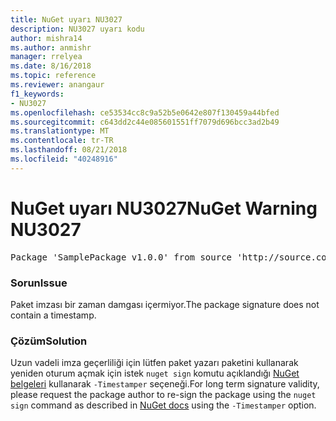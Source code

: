 ```yaml
---
title: NuGet uyarı NU3027
description: NU3027 uyarı kodu
author: mishra14
ms.author: anmishr
manager: rrelyea
ms.date: 8/16/2018
ms.topic: reference
ms.reviewer: anangaur
f1_keywords:
- NU3027
ms.openlocfilehash: ce53534cc8c9a52b5e0642e807f130459a44bfed
ms.sourcegitcommit: c643dd2c44e085601551ff7079d696bcc3ad2b49
ms.translationtype: MT
ms.contentlocale: tr-TR
ms.lasthandoff: 08/21/2018
ms.locfileid: "40248916"
---
```

# <a name="nuget-warning-nu3027"></a><span data-ttu-id="5f2d5-103">NuGet uyarı NU3027</span><span class="sxs-lookup"><span data-stu-id="5f2d5-103">NuGet Warning NU3027</span></span>

<pre>Package 'SamplePackage v1.0.0' from source 'http://source.com/index.json': The signature should be timestamped to enable long-term signature validity after the certificate has expired.</pre>

### <a name="issue"></a><span data-ttu-id="5f2d5-104">Sorun</span><span class="sxs-lookup"><span data-stu-id="5f2d5-104">Issue</span></span>

<span data-ttu-id="5f2d5-105">Paket imzası bir zaman damgası içermiyor.</span><span class="sxs-lookup"><span data-stu-id="5f2d5-105">The package signature does not contain a timestamp.</span></span>


### <a name="solution"></a><span data-ttu-id="5f2d5-106">Çözüm</span><span class="sxs-lookup"><span data-stu-id="5f2d5-106">Solution</span></span>

<span data-ttu-id="5f2d5-107">Uzun vadeli imza geçerliliği için lütfen paket yazarı paketini kullanarak yeniden oturum açmak için istek `nuget sign` komutu açıklandığı [NuGet belgeleri](https://docs.microsoft.com/en-us/nuget/create-packages/sign-a-package) kullanarak `-Timestamper` seçeneği.</span><span class="sxs-lookup"><span data-stu-id="5f2d5-107">For long term signature validity, please request the package author to re-sign the package using the `nuget sign` command as described in [NuGet docs](https://docs.microsoft.com/en-us/nuget/create-packages/sign-a-package) using the `-Timestamper` option.</span></span>


